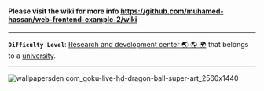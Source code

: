#### Please visit the wiki for more info https://github.com/muhamed-hassan/web-frontend-example-2/wiki

***

**`Difficulty Level`**: [Research and development center 🌏 🌎 🌍](https://en.wikipedia.org/wiki/Research_and_development) that belongs to a [university](https://en.wikipedia.org/wiki/University).

***

![wallpapersden com_goku-live-hd-dragon-ball-super-art_2560x1440](https://github.com/muhamed-hassan/web-frontend-example-2/assets/17825804/28ff9d5e-3ba9-4bff-b1e9-e04095464a9e)

